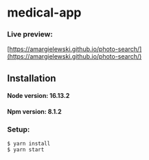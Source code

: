 # medical-app

### Live preview:

[https://amargielewski.github.io/photo-search/](https://amargielewski.github.io/photo-search/)

## Installation

#### Node version: 16.13.2

#### Npm version: 8.1.2

### Setup:

```console
$ yarn install
$ yarn start
```
